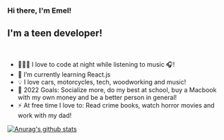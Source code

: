 ### Hi there, I'm Emel!

## I'm a teen developer!

<br />

- 👨🏻‍💻 I love to code at night while listening to music 🎧!
- 🌱 I’m currently learning React.js
- 💡 I love cars, motorcycles, tech, woodworking and music!
- 🥅 2022 Goals: Socialize more, do my best at school, buy a Macbook with my own money and be a better person in general!
- ⚡ At free time I love to: Read crime books, watch horror movies and work with my dad!


[![Anurag's github stats](https://github-readme-stats.vercel.app/api?username=KestenEmel&count_private=true&show_icons=true&theme=react)](https://github.com/anuraghazra/github-readme-stats)